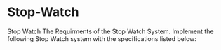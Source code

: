 # Stop-Watch
Stop Watch
The Requirments of the Stop Watch System.
Implement the following Stop Watch system with the specifications listed below:


